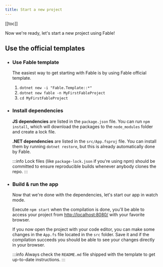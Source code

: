 ```yaml
---
title: Start a new project
---
```


[[toc]]

Now we're ready, let's start a new project using Fable!

## Use the official templates

<ul class="textual-steps">

<li>

### Use Fable template

The easiest way to get starting with Fable is by using Fable official template.

1. `dotnet new -i "Fable.Template::*"`
2. `dotnet new fable -n MyFirstFableProject`
3. `cd MyFirstFableProject`

</li>

<li>

### Install dependencies

**JS dependencies** are listed in the `package.json` file. You can run `npm install`, which will download the packages to the `node_modules` folder and create a lock file.

**.NET dependencies** are listed in the `src/App.fsproj` file. You can install them by running `dotnet restore`, but this is already automatically done by Fable.

:::info
Lock files (like `package-lock.json` if you're using npm) should be committed to ensure reproducible builds whenever anybody clones the repo.
:::

</li>

<li>

### Build & run the app

Now that we're done with the dependencies, let's start our app in watch mode.

Execute `npm start` when the compilation is done, you'll be able to access your project from [http://localhost:8080/](http://localhost:8080/) with your favorite browser.

If you now open the project with your code editor, you can make some changes in the `App.fs` file located in the `src` folder. Save it and if the compilation succeeds you should be able to see your changes directly in your browser.

:::info
Always check the `README.md` file shipped with the template to get up-to-date instructions.
:::

</li>
</ul>
